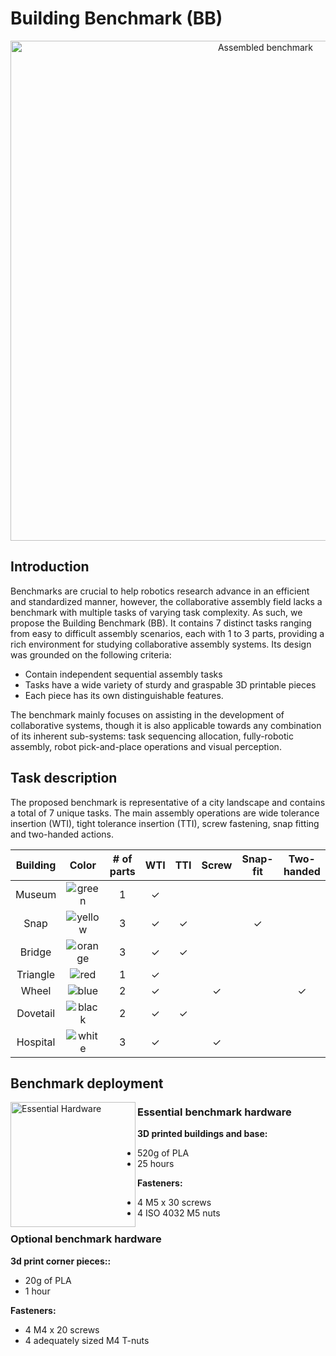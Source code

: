 # Building Benchmark (BB)
<p align="center">
  <img alt='Assembled benchmark' src="https://github.com/Collaborative-Robotics-and-AI/BuildingBenchmark/blob/main/images/Assembled_Benchmark.png" width="800">  
</p>

## Introduction
Benchmarks are crucial to help robotics research advance in an efficient and standardized manner, however, the collaborative assembly field lacks a benchmark with multiple tasks of varying task complexity. As such, we propose the Building Benchmark (BB). It contains 7 distinct tasks ranging from easy to difficult assembly scenarios, each with 1 to 3 parts, providing a rich environment for studying collaborative assembly systems. Its design was grounded on the following criteria:

- Contain independent sequential assembly tasks 
- Tasks have a wide variety of sturdy and graspable 3D printable pieces
- Each piece has its own distinguishable features. 

The benchmark mainly focuses on assisting in the development of collaborative systems, though it is also applicable towards
any combination of its inherent sub-systems: task sequencing allocation, fully-robotic assembly, robot pick-and-place operations and visual perception.

## Task description
The proposed benchmark is representative of a city landscape and contains a total of 7 unique tasks. The main assembly operations are wide tolerance insertion (WTI), tight tolerance insertion (TTI), screw fastening, snap fitting and two-handed actions.

| Building | Color                                                                                           | # of parts | WTI   | TTI   | Screw | Snap-fit | Two-handed |
| :------: | :---------------------------------------------------------------------------------------------: | :--------: | :---: | :---: | :---: | :------: | :--------: |
| Museum   | <img valign='middle' alt='green' src='https://readme-swatches.vercel.app/089b00?style=round'/>  | 1          | ✓     |       |       |          |            |
| Snap     | <img valign='middle' alt='yellow' src='https://readme-swatches.vercel.app/d9d92e?style=round'/> | 3          | ✓     | ✓     |       | ✓        |            |
| Bridge   | <img valign='middle' alt='orange' src='https://readme-swatches.vercel.app/ff7700?style=round'/> | 3          | ✓     | ✓     |       |          |            |
| Triangle | <img valign='middle' alt='red' src='https://readme-swatches.vercel.app/bb0000?style=round'/>    | 1          | ✓     |       |       |          |            |
| Wheel    | <img valign='middle' alt='blue' src='https://readme-swatches.vercel.app/363e8e?style=round'/>   | 2          | ✓     |       | ✓     |          | ✓          |
| Dovetail | <img valign='middle' alt='black' src='https://readme-swatches.vercel.app/000000?style=round'/>  | 2          | ✓     | ✓     |       |          |            |
| Hospital | <img valign='middle' alt='white' src='https://readme-swatches.vercel.app/ffffff?style=round'/>  | 3          | ✓     |       | ✓     |          |            |

## Benchmark deployment
<img align="left" alt='Essential Hardware' src="https://github.com/Collaborative-Robotics-and-AI/BuildingBenchmark/blob/main/images/Essential_Hardware.png" width="200"> 

### Essential benchmark hardware

**3D printed buildings and base:**
  - 520g of PLA
  - 25 hours
    
**Fasteners:**
  - 4 M5 x 30 screws
  - 4 ISO 4032 M5 nuts

### Optional benchmark hardware

**3d print corner pieces::**
  - 20g of PLA
  - 1 hour
    
**Fasteners:**  
  - 4 M4 x 20 screws
  - 4 adequately sized M4 T-nuts
